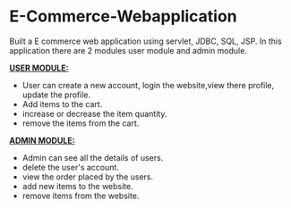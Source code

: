 # E-Commerce-Webapplication

Built a E commerce web application using servlet, JDBC, SQL, JSP. 
In this application there are 2 modules user module and admin module. 

<ins><b>USER MODULE:</b></ins> 
* User can create a new account, login the website,view there profile, update the profile. 
* Add items to the cart. 
* increase or decrease the item quantity. 
* remove the items from the cart. 

<ins><b>ADMIN MODULE:</b></ins> 
* Admin can see all the details of users. 
* delete the user's account.
* view the order placed by the users. 
* add new items to the website.
* remove items from the website.
